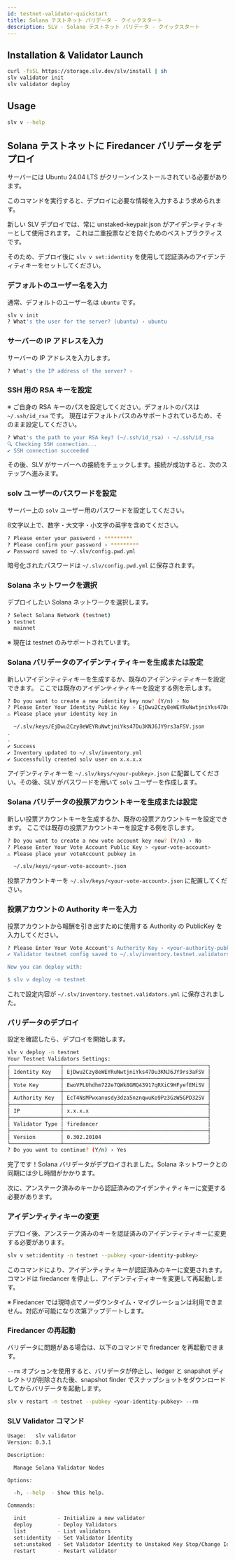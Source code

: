 ```yaml
---
id: testnet-validator-quickstart
title: Solana テストネット バリデータ - クイックスタート
description: SLV - Solana テストネット バリデータ - クイックスタート
---
```


## Installation & Validator Launch

```bash
curl -fsSL https://storage.slv.dev/slv/install | sh
slv validator init
slv validator deploy
```

## Usage

```bash
slv v --help
```

## Solana テストネットに Firedancer バリデータをデプロイ

サーバーには Ubuntu 24.04 LTS がクリーンインストールされている必要があります。

このコマンドを実行すると、デプロイに必要な情報を入力するよう求められます。

新しい SLV デプロイでは、常に unstaked-keypair.json がアイデンティティキーとして使用されます。
これは二重投票などを防ぐためのベストプラクティスです。

そのため、デプロイ後に `slv v set:identity` を使用して認証済みのアイデンティティキーをセットしてください。

### デフォルトのユーザー名を入力

通常、デフォルトのユーザー名は `ubuntu` です。

```bash
slv v init
? What's the user for the server? (ubuntu) › ubuntu
```

### サーバーの IP アドレスを入力

サーバーの IP アドレスを入力します。

```bash
? What's the IP address of the server? ›
```

### SSH 用の RSA キーを設定

※ ご自身の RSA キーのパスを設定してください。デフォルトのパスは `~/.ssh/id_rsa` です。
現在はデフォルトパスのみサポートされているため、そのまま設定してください。

```bash
? What's the path to your RSA key? (~/.ssh/id_rsa) › ~/.ssh/id_rsa
🔍 Checking SSH connection...
✔︎ SSH connection succeeded
```

その後、SLV がサーバーへの接続をチェックします。接続が成功すると、次のステップへ進みます。

### solv ユーザーのパスワードを設定

サーバー上の `solv` ユーザー用のパスワードを設定してください。

8文字以上で、数字・大文字・小文字の英字を含めてください。

```bash
? Please enter your password › *********
? Please confirm your password › *********
✔︎ Password saved to ~/.slv/config.pwd.yml
```

暗号化されたパスワードは `~/.slv/config.pwd.yml` に保存されます。

### Solana ネットワークを選択

デプロイしたい Solana ネットワークを選択します。

```bash
? Select Solana Network (testnet)
❯ testnet
  mainnet
```

※ 現在は testnet のみサポートされています。

### Solana バリデータのアイデンティティキーを生成または設定

新しいアイデンティティキーを生成するか、既存のアイデンティティキーを設定できます。
ここでは既存のアイデンティティキーを設定する例を示します。

```bash
? Do you want to create a new identity key now? (Y/n) › No
? Please Enter Your Identity Public Key › EjDwu2Czy8eWEYRuNwtjniYks47Du3KNJ6JY9rs3aFSV
⚠️ Please place your identity key in

  ~/.slv/keys/EjDwu2Czy8eWEYRuNwtjniYks47Du3KNJ6JY9rs3aFSV.json
.
.
✔︎ Success
✔ Inventory updated to ~/.slv/inventory.yml
✔ Successfully created solv user on x.x.x.x
```

アイデンティティキーを `~/.slv/keys/<your-pubkey>.json` に配置してください。その後、SLV がパスワードを用いて `solv` ユーザーを作成します。

### Solana バリデータの投票アカウントキーを生成または設定

新しい投票アカウントキーを生成するか、既存の投票アカウントキーを設定できます。
ここでは既存の投票アカウントキーを設定する例を示します。

```bash
? Do you want to create a new vote account key now? (Y/n) › No
? Please Enter Your Vote Account Public Key > <your-vote-account>
⚠️ Please place your voteAccount pubkey in

  ~/.slv/keys/<your-vote-account>.json
```

投票アカウントキーを `~/.slv/keys/<your-vote-account>.json` に配置してください。

### 投票アカウントの Authority キーを入力

投票アカウントから報酬を引き出すために使用する Authority の PublicKey を入力してください。

```bash
? Please Enter Your Vote Account's Authority Key › <your-authority-pubkey>
✔︎ Validator testnet config saved to ~/.slv/inventory.testnet.validators.yml

Now you can deploy with:

$ slv v deploy -n testnet
```

これで設定内容が `~/.slv/inventory.testnet.validators.yml` に保存されました。

### バリデータのデプロイ

設定を確認したら、デプロイを開始します。

```bash
slv v deploy -n testnet
Your Testnet Validators Settings:
┌────────────────┬──────────────────────────────────────────────┐
│ Identity Key   │ EjDwu2Czy8eWEYRuNwtjniYks47Du3KNJ6JY9rs3aFSV │
├────────────────┼──────────────────────────────────────────────┤
│ Vote Key       │ EwoVPLUhdhm722e7QWk8GMQ43917qRXiC9HFyefEMiSV │
├────────────────┼──────────────────────────────────────────────┤
│ Authority Key  │ EcT4NsMPwxanusdy3dza5nznqwuKo9Pz3GzW5GPD32SV │
├────────────────┼──────────────────────────────────────────────┤
│ IP             │ x.x.x.x                                      │
├────────────────┼──────────────────────────────────────────────┤
│ Validator Type │ firedancer                                   │
├────────────────┼──────────────────────────────────────────────┤
│ Version        │ 0.302.20104                                  │
└────────────────┴──────────────────────────────────────────────┘
? Do you want to continue? (Y/n) › Yes
```

完了です！Solana バリデータがデプロイされました。Solana ネットワークとの同期には少し時間がかかります。

次に、アンステーク済みのキーから認証済みのアイデンティティキーに変更する必要があります。

### アイデンティティキーの変更

デプロイ後、アンステーク済みのキーを認証済みのアイデンティティキーに変更する必要があります。

```bash
slv v set:identity -n testnet --pubkey <your-identity-pubkey>
```

このコマンドにより、アイデンティティキーが認証済みのキーに変更されます。
コマンドは firedancer を停止し、アイデンティティキーを変更して再起動します。

※ Firedancer では現時点でノーダウンタイム・マイグレーションは利用できません。対応が可能になり次第アップデートします。

### Firedancer の再起動

バリデータに問題がある場合は、以下のコマンドで firedancer を再起動できます。

`--rm` オプションを使用すると、バリデータが停止し、ledger と snapshot ディレクトリが削除された後、snapshot finder でスナップショットをダウンロードしてからバリデータを起動します。

```bash
slv v restart -n testnet --pubkey <your-identity-pubkey> --rm
```

### SLV Validator コマンド

```bash
Usage:   slv validator
Version: 0.3.1

Description:

  Manage Solana Validator Nodes

Options:

  -h, --help  - Show this help.

Commands:

  init          - Initialize a new validator
  deploy        - Deploy Validators
  list          - List validators
  set:identity  - Set Validator Identity
  set:unstaked  - Set Validator Identity to Unstaked Key Stop/Change Identity/Start
  restart       - Restart validator
```
